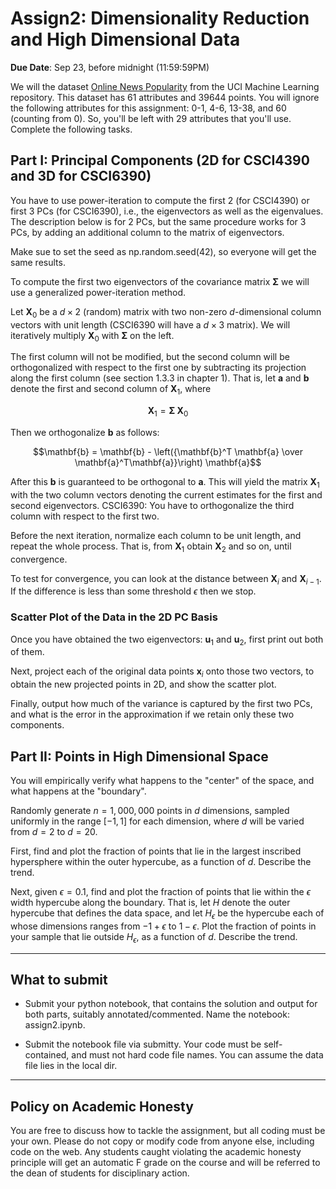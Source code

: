 <!--
.. title: CSCI4390-6390 Assign2
.. slug: dm_assign2
.. date: 2022-09-16 10:23:01 UTC-04:00
.. tags: 
.. category: 
.. link: 
.. description: 
.. has_math: True
.. type: text
-->

# Assign2: Dimensionality Reduction and High Dimensional Data

**Due Date**: Sep 23, before midnight (11:59:59PM)

We will the dataset [Online News Popularity](https://archive.ics.uci.edu/ml/datasets/online+news+popularity) from the UCI Machine Learning repository. This dataset has 61 attributes
and 39644 points. You will ignore the following attributes for this
assignment: 0-1, 4-6, 13-38, and 60 (counting from 0). So, you'll be left with 29 attributes that
you'll use. Complete the following tasks.

## Part I: Principal Components (2D for CSCI4390 and 3D for CSCI6390)

You have to use power-iteration to compute the first 2 (for CSCI4390) or
first 3 PCs (for CSCI6390), i.e., the eigenvectors as well as the
eigenvalues. The description below is for 2 PCs, but the same procedure
works for 3 PCs, by adding an additional column to the matrix of
eigenvectors.

Make sue to set the seed as np.random.seed(42), so everyone will get the
same results.

To compute the first two eigenvectors of the covariance matrix
$\mathbf{\Sigma}$ we will use a generalized power-iteration
method.

Let $\mathbf{X}_0$ be a $d \times 2$ (random) matrix with two
non-zero $d$-dimensional column vectors with unit length (CSCI6390 will have
a $d\times 3$ matrix).  We will
iteratively multiply $\mathbf{X}_0$ with $\mathbf{\Sigma}$ on the
left.

The first column will not be modified, but the second column will be
orthogonalized with respect to the first one by subtracting its
projection along the first column (see section 1.3.3 in chapter 1). That
is, let $\mathbf{a}$ and $\mathbf{b}$ denote the first and second
column of $\mathbf{X}_1$, where

$$\mathbf{X}_1 = \mathbf{\Sigma} \; \mathbf{X}_0$$

Then we orthogonalize $\mathbf{b}$ as follows:

$$\mathbf{b} = \mathbf{b} - \left({\mathbf{b}^T \mathbf{a} \over \mathbf{a}^T\mathbf{a}}\right) \mathbf{a}$$

After this $\mathbf{b}$
is guaranteed to be orthogonal to $\mathbf{a}$. This will yield the
matrix $\mathbf{X}_1$ with the two column vectors denoting the current
estimates for the first and second eigenvectors. CSCI6390: You have to
orthogonalize the third column with respect to the first two.

Before the next iteration, normalize each column to be unit length, and
repeat the whole process. That is, from $\mathbf{X}_1$ obtain
$\mathbf{X}_2$ and so on, until convergence.

To test for convergence, you can look at the distance between
$\mathbf{X}_i$ and $\mathbf{X}_{i-1}$. If the difference is less
than some threshold $\epsilon$ then we stop.

### Scatter Plot of the Data in the 2D PC Basis

Once you have obtained the two eigenvectors: $\mathbf{u}_1$ and
$\mathbf{u}_2$, first print out both of them.

Next, project each of the original data points
$\mathbf{x}_i$ onto those two vectors, to obtain the new projected
points in 2D, and show the scatter plot.

Finally, output how much of the variance is captured by the first two PCs, and
what is the error in the approximation if we retain only these two
components.



## Part II: Points in High Dimensional Space

You will empirically verify what happens to the "center" of the space, and
what happens at the "boundary".

Randomly generate
 $n=1,000,000$ points in $d$ dimensions, sampled uniformly in the range
 $[-1,1]$ for each dimension, where $d$ will be varied from $d=2$ to $d=20$.

First, find and plot the fraction of points that lie in the largest inscribed
hypersphere within the outer hypercube, as a function of $d$. Describe the
trend.

Next, given $\epsilon=0.1$, find and plot the fraction of points that lie
within the $\epsilon$ width hypercube along the boundary. That is, let $H$
denote the outer hypercube that defines the data space, and let $H_\epsilon$ be
the hypercube each of whose dimensions ranges from $-1+\epsilon$ to
$1-\epsilon$. Plot the fraction of points in your sample that lie outside
$H_\epsilon$, as a function of $d$. Describe the trend.


---

## What to submit

* Submit your python notebook, that contains the solution and output for
    both parts, suitably annotated/commented. Name the notebook: assign2.ipynb.


* Submit the notebook file via submitty. Your code must be self-contained,
    and must not hard code file names. You can assume the data file lies in
    the local dir.

---

## Policy on Academic Honesty

You are free to discuss how to tackle the assignment, but all coding
must be your own. Please do not copy or modify code from anyone else,
including code on the web. Any students caught violating the academic
honesty principle will get an automatic F grade on the course and will
be referred to the dean of students for disciplinary action.


